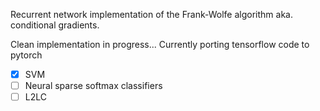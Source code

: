 Recurrent network implementation of the Frank-Wolfe algorithm aka. conditional gradients.

Clean implementation in progress...
Currently porting tensorflow code to pytorch

- [x] SVM
- [ ] Neural sparse softmax classifiers
- [ ] L2LC